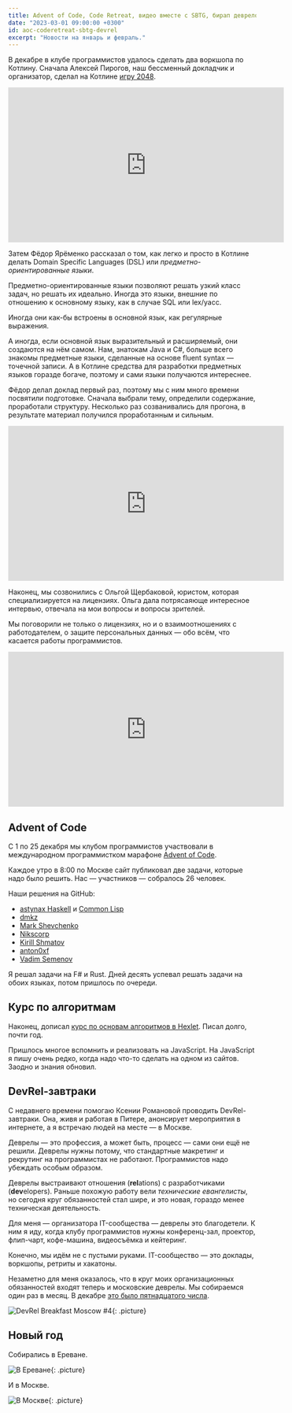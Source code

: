 ```yaml
---
title: Advent of Code, Code Retreat, видео вместе с SBTG, бирап деврелов
date: "2023-03-01 09:00:00 +0300"
id: aoc-coderetreat-sbtg-devrel
excerpt: "Новости на январь и февраль."
---
```




В декабре в клубе программистов удалось сделать два воркшопа по Котлину. Сначала Алексей Пирогов, наш бессменный докладчик и организатор, сделал на Котлине [игру 2048](https://ru.wikipedia.org/wiki/2048_(%D0%B8%D0%B3%D1%80%D0%B0)).

<div class="video">
    <iframe width="560" height="315" src="https://www.youtube.com/embed/V2YqLtD3HoU" title="YouTube video player" frameborder="0" allow="accelerometer; autoplay; clipboard-write; encrypted-media; gyroscope; picture-in-picture; web-share" allowfullscreen></iframe>
</div>

Затем Фёдор Ярёменко рассказал о том, как легко и просто в Котлине делать Domain Specific Languages (DSL) или *предметно-ориентированные языки*.

Предметно-ориентированные языки позволяют решать узкий класс задач, но решать их идеально. Иногда это языки, внешние по отношению к основному языку, как в случае SQL или lex/yacc.

Иногда они как-бы встроены в основной язык, как регулярные выражения.

А иногда, если основной язык выразительный и расширяемый, они создаются на нём самом. Нам, знатокам Java и C#, больше всего знакомы предметные языки, сделанные на основе fluent syntax — точечной записи. А в Котлине средства для разработки предметных языков горазде богаче, поэтому и сами языки получаются интереснее.

Фёдор делал доклад первый раз, поэтому мы с ним много времени посвятили подготовке. Сначала выбрали тему, определили содержание, проработали структуру. Несколько раз созванивались для прогона, в результате материал получился проработанным и сильным.

<div class="video">
    <iframe width="560" height="315" src="https://www.youtube.com/embed/8Js9WtiN2kg" title="YouTube video player" frameborder="0" allow="accelerometer; autoplay; clipboard-write; encrypted-media; gyroscope; picture-in-picture; web-share" allowfullscreen></iframe>
</div>

Наконец, мы созвонились с Ольгой Щербаковой, юристом, которая специализируется на лицензиях. Ольга дала потрясаяюще интересное интервью, отвечала на мои вопросы и вопросы зрителей.

Мы поговорили не только о лицензиях, но и о взаимоотношениях с работодателем, о защите персональных данных — обо всём, что касается работы программистов.

<div class="video">
    <iframe width="560" height="315" src="https://www.youtube.com/embed/4kiqhUzmp8I" title="YouTube video player" frameborder="0" allow="accelerometer; autoplay; clipboard-write; encrypted-media; gyroscope; picture-in-picture; web-share" allowfullscreen></iframe>
</div>

## Advent of Code

С 1 по 25 декабря мы клубом программистов участвовали в международном программистком марафоне [Advent of Code](https://adventofcode.com/).

Каждое утро в 8:00 по Москве сайт публиковал две задачи, которые надо было решить. Нас — участников — собралось 26 человек.

Наши решения на GitHub:

* [astynax Haskell](https://github.com/astynax/adventofcode2022.hs) и
  [Common Lisp](https://github.com/astynax/adventofcode2022.lisp)
* [dmkz](https://github.com/dmkz/competitive-programming/tree/master/contests/Advent-of-Code-2022)
* [Mark Shevchenko](https://github.com/markshevchenko/adventofcode2022)
* [Nikscorp](https://github.com/Nikscorp/advent_of_code_2022)
* [Kirill Shmatov](https://github.com/kshmatov/advent2022)
* [anton0xf](https://github.com/anton0xf/aoc2022)
* [Vadim Semenov](https://github.com/vadsemenov/AdventOfCode)

Я решал задачи на F# и Rust. Дней десять успевал решать задачи на обоих языках, потом пришлось по очереди.

## Курс по алгоритмам

Наконец, дописал [курс по основам алгоритмов в Hexlet](https://ru.hexlet.io/courses/basic-algorithms). Писал долго, почти год.

Пришлось многое вспомнить и реализовать на JavaScript. На JavaScript я пишу очень редко, когда надо что-то сделать на одном из сайтов. Заодно и знания обновил.

## DevRel-завтраки

С недавнего времени помогаю Ксении Романовой проводить DevRel-завтраки. Она, живя и работая в Питере, анонсирует мероприятия в интернете, а я встречаю людей на месте — в Москве.

Деврелы — это профессия, а может быть, процесс — сами они ещё не решили. Деврелы нужны потому, что стандартные макретинг и рекрутинг на программистах не работают. Программистов надо убеждать особым образом.

Деврелы выстраивают отношения (**rel**ations) с разработчиками (**dev**elopers). Раньше похожую работу вели *технические евангелисты*, но сегодня круг обязанностей стал шире, и это новая, гораздо менее техническая деятельность.

Для меня — организатора IT-сообщества — деврелы это благодетели. К ним я иду, когда клубу программистов нужны конференц-зал, проектор, флип-чарт, кофе-машина, видеосъёмка и кейтеринг.

Конечно, мы идём не с пустыми руками. IT-сообщество — это доклады, воркшопы, ретриты и хакатоны.

Незаметно для меня оказалось, что в круг моих организационных обязанностей входят теперь и московские деврелы. Мы собираемся один раз в месяц. В декабре [это было пятнадцатого числа](https://www.meetup.com/ru-RU/devrel-spb/events/289984863/).

![DevRel Breakfast Moscow #4](https://secure.meetupstatic.com/photos/event/9/d/a/c/highres_509380364.webp){: .picture}

## Новый год

Собирались в Ереване.

![В Ереване](/img/newyear-2023-yerevan.jpg){: .picture}

И в Москве.

![В Москве](/img/newyear-2023-moscow.jpg){: .picture}
